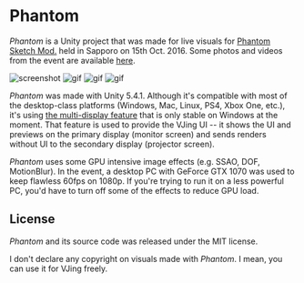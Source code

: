 Phantom
=======

*Phantom* is a Unity project that was made for live visuals for [Phantom Sketch Mod.][PSM] held in Sapporo on 15th Oct. 2016. Some photos and videos from the event are available [here][Album].

![screenshot](http://i.imgur.com/3BD3tAM.png)
![gif](http://i.imgur.com/U3GlUHH.gif)
![gif](http://i.imgur.com/9HjJKxb.gif)
![gif](http://i.imgur.com/YcQz9W5.gif)

*Phantom* was made with Unity 5.4.1. Although it's compatible with most of the desktop-class platforms (Windows, Mac, Linux, PS4, Xbox One, etc.), it's using [the multi-display feature][MultiDisplay] that is only stable on Windows at the moment. That feature is used to provide the VJing UI -- it shows the UI and previews on the primary display (monitor screen) and sends renders without UI to the secondary display (projector screen).

*Phantom* uses some GPU intensive image effects (e.g. SSAO, DOF, MotionBlur). In the event, a desktop PC with GeForce GTX 1070 was used to keep flawless 60fps on 1080p. If you're trying to run it on a less powerful PC, you'd have to turn off some of the effects to reduce GPU load.

License
-------

*Phantom* and its source code was released under the MIT license.

I don't declare any copyright on visuals made with *Phantom*. I mean, you can use it for VJing freely.

[PSM]: https://no-maps.jp/event/2016_int_psm
[Album]: http://radiumsoftware.tumblr.com/tagged/phantom
[MultiDisplay]: https://docs.unity3d.com/Manual/MultiDisplay.html
